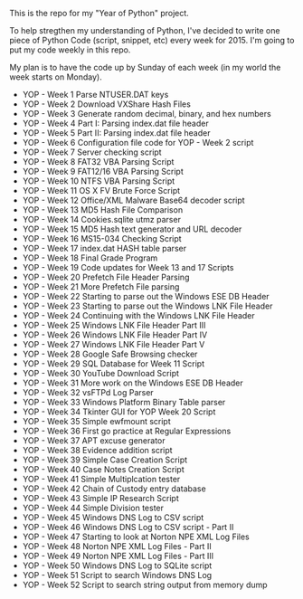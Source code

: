 This is the repo for my "Year of Python" project.

To help stregthen my understanding of Python, I've decided to write one piece of Python Code
(script, snippet, etc) every week for 2015.  I'm going to put my code weekly in this repo.

My plan is to have the code up by Sunday of each week (in my world the week starts on Monday).

* YOP - Week 1	Parse NTUSER.DAT keys
* YOP - Week 2	Download VXShare Hash Files
* YOP - Week 3	Generate random decimal, binary, and hex numbers
* YOP - Week 4	Part I: Parsing index.dat file header
* YOP - Week 5	Part II: Parsing index.dat file header
* YOP - Week 6	Configuration file code for YOP - Week 2 script
* YOP - Week 7	Server checking script
* YOP - Week 8	FAT32 VBA Parsing Script
* YOP - Week 9  FAT12/16 VBA Parsing Script
* YOP - Week 10 NTFS VBA Parsing Script
* YOP - Week 11 OS X FV Brute Force Script
* YOP - Week 12 Office/XML Malware Base64 decoder script
* YOP - Week 13 MD5 Hash File Comparison
* YOP - Week 14 Cookies.sqlite utmz parser
* YOP - Week 15 MD5 Hash text generator and URL decoder
* YOP - Week 16 MS15-034 Checking Script
* YOP - Week 17 index.dat HASH table parser
* YOP - Week 18 Final Grade Program
* YOP - Week 19 Code updates for Week 13 and 17 Scripts
* YOP - Week 20 Prefetch File Header Parsing
* YOP - Week 21 More Prefetch File parsing
* YOP - Week 22 Starting to parse out the Windows ESE DB Header
* YOP - Week 23 Starting to parse out the Windows LNK File Header
* YOP - Week 24 Continuing with the Windows LNK File Header
* YOP - Week 25 Windows LNK File Header Part III
* YOP - Week 26 Windows LNK File Header Part IV
* YOP - Week 27 Windows LNK File Header Part V
* YOP - Week 28 Google Safe Browsing checker
* YOP - Week 29 SQL Database for Week 11 Script
* YOP - Week 30 YouTube Download Script
* YOP - Week 31 More work on the Windows ESE DB Header
* YOP - Week 32 vsFTPd Log Parser
* YOP - Week 33 Windows Platform Binary Table parser 
* YOP - Week 34 Tkinter GUI for YOP Week 20 Script
* YOP - Week 35 Simple ewfmount script
* YOP - Week 36 First go practice at Regular Expressions
* YOP - Week 37 APT excuse generator
* YOP - Week 38 Evidence addition script
* YOP - Week 39 Simple Case Creation Script
* YOP - Week 40 Case Notes Creation Script
* YOP - Week 41 Simple Multiplcation tester
* YOP - Week 42 Chain of Custody entry database
* YOP - Week 43 Simple IP Research Script
* YOP - Week 44 Simple Division tester
* YOP - Week 45 Windows DNS Log to CSV script
* YOP - Week 46 Windows DNS Log to CSV script - Part II
* YOP - Week 47 Starting to look at Norton NPE XML Log Files
* YOP - Week 48 Norton NPE XML Log Files - Part II
* YOP - Week 49 Norton NPE XML Log Files - Part III
* YOP - Week 50 Windows DNS Log to SQLite script
* YOP - Week 51 Script to search Windows DNS Log
* YOP - Week 52 Script to search string output from memory dump
